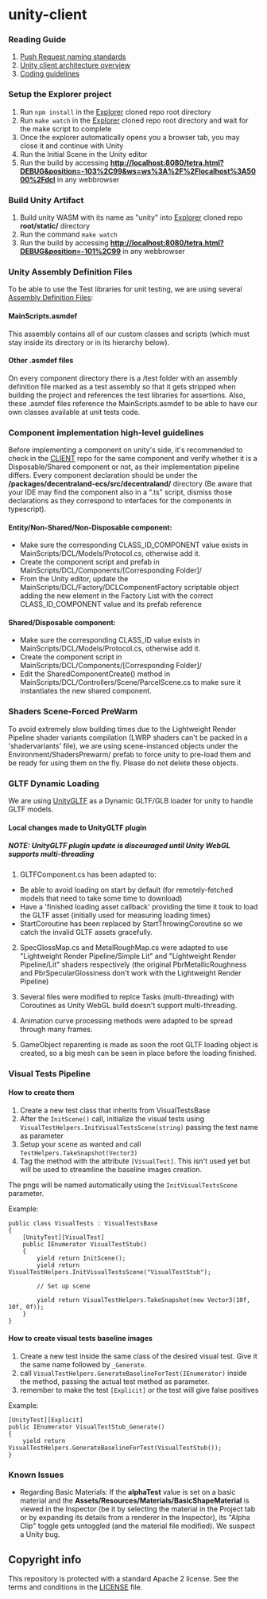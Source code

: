 # unity-client

### Reading Guide
1. [Push Request naming standards](https://github.com/decentraland/standards/blob/master/standards/git-usage.md)
2. [Unity client architecture overview](https://docs.google.com/document/d/1_lzi3V5IDaVRJbTKNsNEcaG0L21VPydiUx5uamiyQnY/edit)
3. [Coding guidelines](code-guidelines.md)


### Setup the Explorer project
1. Run `npm install` in the [Explorer](https://github.com/decentraland/explorer) cloned repo root directory
2. Run `make watch` in the [Explorer](https://github.com/decentraland/explorer) cloned repo root directory and wait for the make script to complete
3. Once the explorer automatically opens you a browser tab, you may close it and continue with Unity 
3. Run the Initial Scene in the Unity editor
4. Run the build by accessing **[http://localhost:8080/tetra.html?DEBUG&position=-103%2C99&ws=ws%3A%2F%2Flocalhost%3A5000%2Fdcl](http://localhost:8080/tetra.html?DEBUG&position=-103%2C99&ws=ws%3A%2F%2Flocalhost%3A5000%2Fdcl)** in any webbrowser

### Build Unity Artifact

1. Build unity WASM with its name as "unity" into [Explorer](https://github.com/decentraland/explorer) cloned repo **root/static/** directory
2. Run the command `make watch`
2. Run the build by accessing **[http://localhost:8080/tetra.html?DEBUG&position=-101%2C99](http://localhost:8080/tetra.html?DEBUG&position=-101%2C99)** in any webbrowser

### Unity Assembly Definition Files

To be able to use the Test libraries for unit testing, we are using several [Assembly Definition Files](https://docs.unity3d.com/Manual/ScriptCompilationAssemblyDefinitionFiles.html):

#### MainScripts.asmdef

This assembly contains all of our custom classes and scripts (which must stay inside its directory or in its hierarchy below).

#### Other .asmdef files

On every component directory there is a /test folder with an assembly definition file marked as a test assembly so that it gets stripped when building the project and references the test libraries for assertions. Also, these .asmdef files reference the MainScripts.asmdef to be able to have our own classes available at unit tests code.

### Component implementation high-level guidelines

Before implementing a component on unity's side, it's recommended to check in the [CLIENT](https://github.com/decentraland/client) repo for the same component and verify whether it is a Disposable/Shared component or not, as their implementation pipeline differs.
Every component declaration should be under the **/packages/decentraland-ecs/src/decentraland/** directory (Be aware that your IDE may find the component also in a ".ts" script, dismiss those declarations as they correspond to interfaces for the components in typescript).

#### Entity/Non-Shared/Non-Disposable component:

-   Make sure the corresponding CLASS_ID_COMPONENT value exists in MainScripts/DCL/Models/Protocol.cs, otherwise add it.
-   Create the component script and prefab in MainScripts/DCL/Components/[Corresponding Folder]/
-   From the Unity editor, update the MainScripts/DCL/Factory/DCLComponentFactory scriptable object adding the new element in the Factory List with the correct CLASS_ID_COMPONENT value and its prefab reference

#### Shared/Disposable component:

-   Make sure the corresponding CLASS_ID value exists in MainScripts/DCL/Models/Protocol.cs, otherwise add it.
-   Create the component script in MainScripts/DCL/Components/[Corresponding Folder]/
-   Edit the SharedComponentCreate() method in MainScripts/DCL/Controllers/Scene/ParcelScene.cs to make sure it instantiates the new shared component.

### Shaders Scene-Forced PreWarm

To avoid extremely slow building times due to the Lightweight Render Pipeline shader variants compilation (LWRP shaders can't be packed in a 'shadervariants' file), we are using scene-instanced objects under the Environment/ShadersPrewarm/ prefab to force unity to pre-load them and be ready for using them on the fly. Please do not delete these objects.

### GLTF Dynamic Loading

We are using [UnityGLTF](https://github.com/KhronosGroup/UnityGLTF) as a Dynamic GLTF/GLB loader for unity to handle GLTF models.

#### Local changes made to UnityGLTF plugin

##### NOTE: UnityGLTF plugin update is discouraged until Unity WebGL supports multi-threading

1. GLTFComponent.cs has been adapted to:

-   Be able to avoid loading on start by default (for remotely-fetched models that need to take some time to download)
-   Have a 'finished loading asset callback' providing the time it took to load the GLTF asset (initially used for measuring loading times)
-   StartCoroutine has been replaced by StartThrowingCoroutine so we catch the invalid GLTF assets gracefully.

2. SpecGlossMap.cs and MetalRoughMap.cs were adapted to use "Lightweight Render Pipeline/Simple Lit" and "Lightweight Render Pipeline/Lit" shaders respectively (the original PbrMetallicRoughness and PbrSpecularGlossiness don't work with the Lightweight Render Pipeline)

3. Several files were modified to replce Tasks (multi-threading) with Coroutines as Unity WebGL build doesn't support multi-threading.

4. Animation curve processing methods were adapted to be spread through many frames.

5. GameObject reparenting is made as soon the root GLTF loading object is created, so a big mesh can be seen in place before the loading finished.

### Visual Tests Pipeline

#### How to create them

1. Create a new test class that inherits from VisualTestsBase
2. After the `InitScene()` call, initialize the visual tests using `VisualTestHelpers.InitVisualTestsScene(string)` passing the test name as parameter
3. Setup your scene as wanted and call `TestHelpers.TakeSnapshot(Vector3)`
4. Tag the method with the attribute `[VisualTest]`. This isn't used yet but will be used to streamline the baseline images creation.

The pngs will be named automatically using the `InitVisualTestsScene` parameter.

Example:
```
public class VisualTests : VisualTestsBase
{
    [UnityTest][VisualTest]
    public IEnumerator VisualTestStub()
    {
        yield return InitScene();
        yield return VisualTestHelpers.InitVisualTestsScene("VisualTestStub");

        // Set up scene

        yield return VisualTestHelpers.TakeSnapshot(new Vector3(10f, 10f, 0f));
    }
}
```

#### How to create visual tests baseline images

1. Create a new test inside the same class of the desired visual test. Give it the same name followed by `_Generate`.
2. call `VisualTestHelpers.GenerateBaselineForTest(IEnumerator)` inside the method, passing the actual test method as parameter.
3. remember to make the test `[Explicit]` or the test will give false positives


Example:
```
[UnityTest][Explicit]
public IEnumerator VisualTestStub_Generate()
{
    yield return VisualTestHelpers.GenerateBaselineForTest(VisualTestStub());
}
```

### Known Issues

-   Regarding Basic Materials: If the **alphaTest** value is set on a basic material and the **Assets/Resources/Materials/BasicShapeMaterial** is viewed in the Inspector (be it by selecting the material in the Project tab or by expanding its details from a renderer in the Inspector), its "Alpha Clip" toggle gets untoggled (and the material file modified). We suspect a Unity bug.

## Copyright info

This repository is protected with a standard Apache 2 license. See the terms and conditions in the [LICENSE](https://github.com/decentraland/unity-client/blob/master/LICENSE) file.

